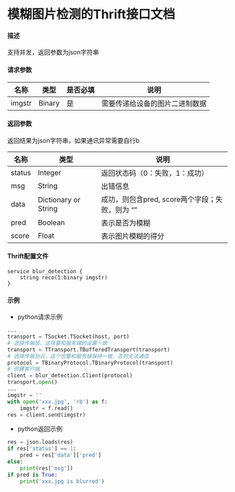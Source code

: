 # 模糊图片检测的Thrift接口文档
#### 描述

支持并发，返回参数为json字符串

#### 请求参数

| 名称   | 类型   | 是否必填 | 说明                           |
| ------ | ------ | -------- | ------------------------------ |
| imgstr | Binary | 是       | 需要传递给设备的图片二进制数据 |

#### 返回参数

返回结果为json字符串，如果通讯异常需要自行b

| 名称   | 类型                 | 说明                                           |
| ------ | -------------------- | ---------------------------------------------- |
| status | Integer              | 返回状态码（0：失败，1：成功）                 |
| msg    | String               | 出错信息                                       |
| data   | Dictionary or String | 成功，则包含pred, score两个字段；失败，则为 “” |
| pred   | Boolean              | 表示是否为模糊                                 |
| score  | Float                | 表示图片模糊的得分                             |

#### Thrift配置文件

```thr
service blur_detection {
    string reco(1:binary imgstr)
}
```

#### 示例

* python请求示例

```python
...
transport = TSocket.TSocket(host, port)
# 选择传输层，这块要和服务端的设置一致
transport = TTransport.TBufferedTransport(transport)
# 选择传输协议，这个也要和服务端保持一致，否则无法通信
protocol = TBinaryProtocol.TBinaryProtocol(transport)
# 创建客户端
client = blur_detection.Client(protocol)
transport.open()
...
imgstr = ''
with open('xxx.jpg', 'rb') as f:
    imgstr = f.read()
res = client.send(imgstr)
```

* python返回示例

```python
res = json.loads(res)
if res['status'] == 1:
    pred = res['data']['pred']
else:
    print(res['msg'])
if pred is True:
	print('xxx.jpg is blurred')
```

